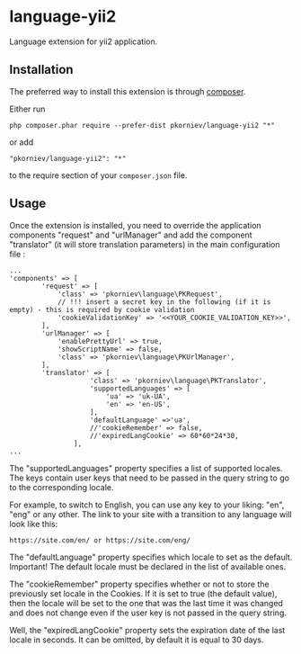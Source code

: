 # language-yii2
Language extension for yii2 application.

Installation
------------

The preferred way to install this extension is through [composer](http://getcomposer.org/download/).

Either run

```
php composer.phar require --prefer-dist pkorniev/language-yii2 "*"
```

or add

```
"pkorniev/language-yii2": "*"
```

to the require section of your `composer.json` file.


Usage
-----

Once the extension is installed, you need to override the application components "request" and "urlManager" and add the component "translator" (it will store translation parameters) in the main configuration file :
```
...
'components' => [
        'request' => [
            'class' => 'pkorniev\language\PKRequest',
            // !!! insert a secret key in the following (if it is empty) - this is required by cookie validation
            'cookieValidationKey' => '<<YOUR_COOKIE_VALIDATION_KEY>>',
        ],
        'urlManager' => [
            'enablePrettyUrl' => true,
            'showScriptName' => false,
            'class' => 'pkorniev\language\PKUrlManager',
        ],
        'translator' => [
                    'class' => 'pkorniev\language\PKTranslator',
                    'supportedLanguages' => [
                        'ua' => 'uk-UA',
                        'en' => 'en-US',
                    ],
                    'defaultLanguage' =>'ua',
                    //'cookieRemember' => false,
                    //'expiredLangCookie' => 60*60*24*30,
                ],
...                
```
The "supportedLanguages" property specifies a list of supported locales. The keys contain user keys that need to be passed in the query string to go to the corresponding locale.

For example, to switch to English, you can use any key to your liking: "en", "eng" or any other. The link to your site with a transition to any language will look like this: 
```
https://site.com/en/ or https://site.com/eng/
```
The "defaultLanguage" property specifies which locale to set as the default. Important! The default locale must be declared in the list of available ones. 

The "cookieRemember" property specifies whether or not to store the previously set locale in the Cookies. If it is set to true (the default value), then the locale will be set to the one that was the last time it was changed and does not change even if the user key is not passed in the query string. 

Well, the "expiredLangCookie" property sets the expiration date of the last locale in seconds. It can be omitted, by default it is equal to 30 days. 